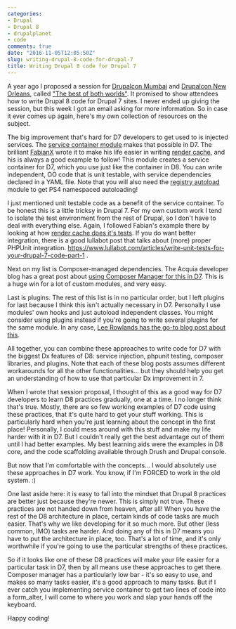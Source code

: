 ```yaml
---
categories:
- Drupal
- Drupal 8
- drupalplanet
- code
comments: true
date: "2016-11-05T12:05:50Z"
slug: writing-drupal-8-code-for-drupal-7
title: Writing Drupal 8 code for Drupal 7
---
```


A year ago I proposed a session for [Drupalcon Mumbai](https://events.drupal.org/asia2016) and [Drupalcon New Orleans](https://events.drupal.org/neworleans2016), called ["The best of both worlds"](https://events.drupal.org/neworleans2016/sessions/best-both-worlds-writing-drupal-8-code-drupal-7-sites). It promised to show attendees how to write Drupal 8 code for Drupal 7 sites. I never ended up giving the session, but this week I got an email asking for more information. So in case it ever comes up again, here's my own collection of resources on the subject.

The big improvement that's hard for D7 developers to get used to is injected services. The [service container module](https://www.drupal.org/project/service_container) makes that possible in D7. The brilliant [FabianX](https://www.drupal.org/u/fabianx) wrote it to make his life easier in writing [render cache](https://www.drupal.org/project/render_cache), and his is always a good example to follow! This module creates a service container for D7, which you use just like the container in D8. You can write independent, OO code that is unit testable, with service dependencies declared in a YAML file. Note that you will also need the [registry autoload](https://www.drupal.org/project/registry_autoload) module to get PS4 namespaced autoloading!

I just mentioned unit testable code as a benefit of the service container. To be honest this is a little tricksy in Drupal 7. For my own custom work I tend to isolate the test environment from the rest of Drupal, so I don't have to deal with everything else. Again, I followed Fabian's example there by looking at how [render cache does it's tests](http://cgit.drupalcode.org/render_cache/tree/tests?h=7.x-2.x). If you do want better integration, there is a good lullabot post that talks about (more) proper PHPUnit integration. https://www.lullabot.com/articles/write-unit-tests-for-your-drupal-7-code-part-1 .

Next on my list is Composer-managed dependencies. The Acquia developer blog has a great post about [using Composer Manager for this in D7](https://dev.acquia.com/blog/using-composer-manager-get-island-now). This is a huge win for a lot of custom modules, and very easy. 

Last is plugins. The rest of this list is in no particular order, but I left plugins for last because I think this isn't actually necessary in D7. Personally I use modules' own hooks and just autoload independent classes. You might consider using plugins instead if you're going to write several plugins for the same module. In any case, [Lee Rowlands has the go-to blog post about this](https://www.previousnext.com.au/blog/drupal-8-now-object-oriented-plugins-drupal-7). 

All together, you can combine these approaches to write code for D7 with the biggest Dx features of D8: service injection, phpunit testing, composer libraries, and plugins. Note that each of these blog posts assumes different workarounds for all the other functionalities... but they should help you get an understanding of how to use that particular Dx improvement in 7.

When I wrote that session proposal, I thought of this as a good way for D7 developers to learn D8 practices gradually, one at a time. I no longer think that's true. Mostly, there are so few working examples of D7 code using these practices, that it's quite hard to get your stuff working. This is particularly hard when you're just learning about the concept in the first place! Personally, I could mess around with this stuff and make my life harder with it in D7. But I couldn't really get the best advantage out of them until I had better examples. My best learning aids were the examples in D8 core, and the code scaffolding available through Drush and Drupal console. 

But now that I'm comfortable with the concepts... I would absolutely use these approaches in D7 work. You know, if I'm FORCED to work in the old system. :) 

One last aside here: it is easy to fall into the mindset that Drupal 8 practices are better just because they're newer. This is simply not true. These practices are not handed down from heaven, after all! When you have the rest of the D8 architecture in place, certain kinds of code tasks are much easier. That's why we like developing for it so much more. But other (less common, IMO) tasks are harder. And doing any of this in D7 means you have to put the architecture in place, too. That's a lot of time, and it's only worthwhile if you're going to use the particular strengths of these practices.

So if it looks like one of these D8 practices will make your life easier for a particular task in D7, then by all means use these approaches to get there. Composer manager has a particularly low bar - it's so easy to use, and makes so many tasks easier, it's a good approach to many tasks. But if I ever catch you implementing service container to get two lines of code into a form_alter, I will come to where you work and slap your hands off the keyboard. 

Happy coding!
